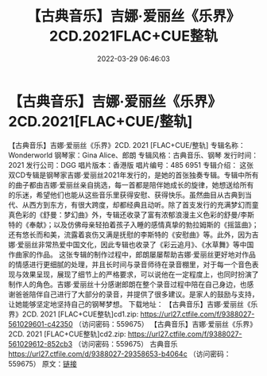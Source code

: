 ﻿---
title: 【古典音乐】吉娜·爱丽丝《乐界》2CD.2021FLAC+CUE整轨
date: 2022-03-29 06:46:03
categories: 古典音乐、新世纪、纯音雅乐
tags: 纯音雅乐
---
# 【古典音乐】吉娜·爱丽丝《乐界》2CD.2021[FLAC+CUE/整轨]

【古典音乐】吉娜·爱丽丝《乐界》2CD. 2021 [FLAC+CUE/整轨]
专辑名称：Wonderworld
钢琴家：Gina Alice、郎朗
专辑风格：古典音乐、钢琴
发行时间：2021
发行公司：DGG
唱片版本：香港版
唱片编号：485 6951
专辑介绍：
这张双CD专辑是钢琴家吉娜·爱丽丝2021年发行的，是她的首张独奏专辑。专辑中所有的曲子都由吉娜·爱丽丝亲自挑选，每一首都是陪伴她成长的旋律，她想送给所有的乐迷，希望他们也能从这些音乐里获得安慰、获得快乐。虽然曲目从古典到当代、从西方到东方，有很大跨度，却都经典且动听。除了首支发行的充满梦幻而童真色彩的《舒曼：梦幻曲》外，专辑还收录了富有浓郁浪漫主义色彩的舒曼/李斯特的《奉献》；以及仿佛母亲轻拍着孩子入睡的感情真挚的勃拉姆斯的《摇篮曲》；还有悠长而和美，流露着哀伤又满是抚慰的李斯特的《安慰曲》等。此外，因为吉娜·爱丽丝非常热爱中国文化，因此专辑也收录了《彩云追月》、《水草舞》等中国作曲家的作品。
这张专辑的制作过程中，郎朗屡屡帮助吉娜·爱丽丝更好地对作品的情感进行更细腻的处理，并且长时间与录音师待在录音棚里，对于每一个音色表现与效果呈现，展现了细节上的严格要求，可以说他在一定程度上，也同时扮演了制作人的角色。吉娜·爱丽丝十分感谢郎朗在整个录音过程中陪在自己身边，也感谢爸爸陪伴自己进行了大部分的录音，并提供了很多建议。是家人的鼓励与支持，让她能够坚定地坚持自己的钢琴梦想。
下载地址：
【古典音乐】吉娜·爱丽丝《乐界》2CD. 2021 [FLAC+CUE整轨]cd1.zip: https://url27.ctfile.com/f/9388027-561029601-c42350
（访问密码：559675）
【古典音乐】吉娜·爱丽丝《乐界》2CD. 2021 [FLAC+CUE整轨]cd2.zip: https://url27.ctfile.com/f/9388027-561029612-852cb3
（访问密码：559675）
古典音乐
https://url27.ctfile.com/d/9388027-29358653-b4064c
（访问密码：559675）
原文：[链接](https://blog.sina.com.cn/s/blog_1647c7e7601030wfg.html)